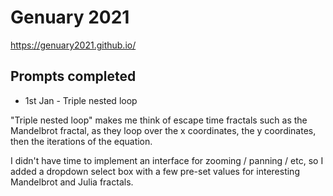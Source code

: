 # Genuary 2021

https://genuary2021.github.io/

## Prompts completed

* 1st Jan - Triple nested loop

"Triple nested loop" makes me think of escape time fractals such as the Mandelbrot fractal, 
as they loop over the x coordinates, the y coordinates, then the iterations of the equation.

I didn't have time to implement an interface for zooming / panning / etc, 
so I added a dropdown select box with a few pre-set values for interesting Mandelbrot and Julia fractals.

